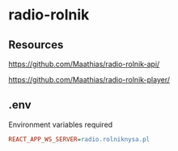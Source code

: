 # radio-rolnik

## Resources

https://github.com/Maathias/radio-rolnik-api/

https://github.com/Maathias/radio-rolnik-player/

## .env

Environment variables required

```ini
REACT_APP_WS_SERVER=radio.rolniknysa.pl
```
